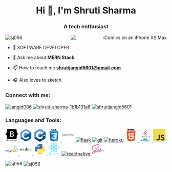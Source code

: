 <h1 align="center">Hi 👋, I'm Shruti Sharma</h1>
<h3 align="center">A tech enthusiast</h3>
<p align="right">
<img src="https://user-images.githubusercontent.com/56972234/119770350-b2b02100-bed9-11eb-83f7-8ed8ec349578.gif" width="300" alt="iComics on an iPhone XS Max" align="right" />
</p>
<p align="left"> <img src="https://komarev.com/ghpvc/?username=sj056&label=Profile%20views&color=0e75b6&style=flat" alt="sj056" /> </p>


- 🌱 SOFTWARE DEVELOPER

- 💬 Ask me about **MERN Stack**

- 📫 How to reach me **shrutijangid5601@gmail.com**

- 🎧 Also loves to sketch
<!-- ![image_processing20210112-22378-nmw60z](https://user-images.githubusercontent.com/56972234/119770350-b2b02100-bed9-11eb-83f7-8ed8ec349578.gif)
 -->

<h3 align="left">Connect with me:</h3>
<p align="left">
<a href="https://twitter.com/jangid006" target="blank"><img align="center" src="https://cdn.jsdelivr.net/npm/simple-icons@3.0.1/icons/twitter.svg" alt="jangid006" height="30" width="40" /></a>
<a href="https://linkedin.com/in/shruti-sharma-1b1b131a6" target="blank"><img align="center" src="https://cdn.jsdelivr.net/npm/simple-icons@3.0.1/icons/linkedin.svg" alt="shruti-sharma-1b1b131a6" height="30" width="40" /></a>
<a href="https://www.hackerrank.com/shrutijangid5601" target="blank"><img align="center" src="https://cdn.jsdelivr.net/npm/simple-icons@3.0.1/icons/hackerrank.svg" alt="shrutijangid5601" height="30" width="40" /></a>
</p>

<h3 align="left">Languages and Tools:</h3>
<p align="left"> <a href="https://getbootstrap.com" target="_blank"> <img src="https://raw.githubusercontent.com/devicons/devicon/master/icons/bootstrap/bootstrap-plain-wordmark.svg" alt="bootstrap" width="40" height="40"/> </a> <a href="https://www.cprogramming.com/" target="_blank"> <img src="https://raw.githubusercontent.com/devicons/devicon/master/icons/c/c-original.svg" alt="c" width="40" height="40"/> </a> <a href="https://www.w3schools.com/cpp/" target="_blank"> <img src="https://raw.githubusercontent.com/devicons/devicon/master/icons/cplusplus/cplusplus-original.svg" alt="cplusplus" width="40" height="40"/> </a> <a href="https://www.w3schools.com/css/" target="_blank"> <img src="https://raw.githubusercontent.com/devicons/devicon/master/icons/css3/css3-original-wordmark.svg" alt="css3" width="40" height="40"/> </a> <a href="https://expressjs.com" target="_blank"> <img src="https://raw.githubusercontent.com/devicons/devicon/master/icons/express/express-original-wordmark.svg" alt="express" width="40" height="40"/> </a> <a href="https://flask.palletsprojects.com/" target="_blank"> <img src="https://www.vectorlogo.zone/logos/pocoo_flask/pocoo_flask-icon.svg" alt="flask" width="40" height="40"/> </a> <a href="https://git-scm.com/" target="_blank"> <img src="https://www.vectorlogo.zone/logos/git-scm/git-scm-icon.svg" alt="git" width="40" height="40"/> </a> <a href="https://heroku.com" target="_blank"> <img src="https://www.vectorlogo.zone/logos/heroku/heroku-icon.svg" alt="heroku" width="40" height="40"/> </a> <a href="https://www.w3.org/html/" target="_blank"> <img src="https://raw.githubusercontent.com/devicons/devicon/master/icons/html5/html5-original-wordmark.svg" alt="html5" width="40" height="40"/> </a> <a href="https://www.java.com" target="_blank"> <img src="https://raw.githubusercontent.com/devicons/devicon/master/icons/java/java-original.svg" alt="java" width="40" height="40"/> </a> <a href="https://developer.mozilla.org/en-US/docs/Web/JavaScript" target="_blank"> <img src="https://raw.githubusercontent.com/devicons/devicon/master/icons/javascript/javascript-original.svg" alt="javascript" width="40" height="40"/> </a> <a href="https://www.mysql.com/" target="_blank"> <img src="https://raw.githubusercontent.com/devicons/devicon/master/icons/mysql/mysql-original-wordmark.svg" alt="mysql" width="40" height="40"/> </a> <a href="https://nodejs.org" target="_blank"> <img src="https://raw.githubusercontent.com/devicons/devicon/master/icons/nodejs/nodejs-original-wordmark.svg" alt="nodejs" width="40" height="40"/> </a> <a href="https://www.python.org" target="_blank"> <img src="https://raw.githubusercontent.com/devicons/devicon/master/icons/python/python-original.svg" alt="python" width="40" height="40"/> </a> <a href="https://reactjs.org/" target="_blank"> <img src="https://raw.githubusercontent.com/devicons/devicon/master/icons/react/react-original-wordmark.svg" alt="react" width="40" height="40"/> </a> <a href="https://reactnative.dev/" target="_blank"> <img src="https://reactnative.dev/img/header_logo.svg" alt="reactnative" width="40" height="40"/> </a> <a href="https://sass-lang.com" target="_blank"> <img src="https://raw.githubusercontent.com/devicons/devicon/master/icons/sass/sass-original.svg" alt="sass" width="40" height="40"/> </a> </p>

<p><img align="left" src="https://github-readme-stats.vercel.app/api/top-langs?username=sj056&show_icons=true&locale=en&layout=compact" alt="sj056" /></p>

<p>&nbsp;<img align="center" src="https://github-readme-stats.vercel.app/api?username=sj056&show_icons=true&locale=en" alt="sj056" /></p>
